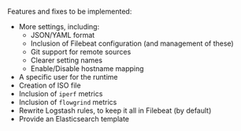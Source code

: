 Features and fixes to be implemented:
* More settings, including:
  * JSON/YAML format
  * Inclusion of Filebeat configuration (and management of these)
  * Git support for remote sources
  * Clearer setting names
  * Enable/Disable hostname mapping
* A specific user for the runtime
* Creation of ISO file
* Inclusion of `iperf` metrics
* Inclusion of `flowgrind` metrics
* Rewrite Logstash rules, to keep it all in Filebeat (by default)
* Provide an Elasticsearch template

